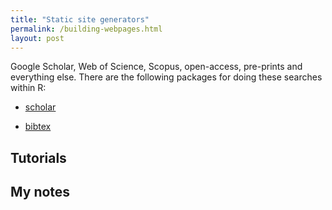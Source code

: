 ```yaml
---
title: "Static site generators"
permalink: /building-webpages.html
layout: post
---
```


Google Scholar, Web of Science, Scopus, open-access, pre-prints and everything else. There are the following packages for doing these searches within R:

- [scholar]()

- [bibtex]()

## Tutorials

## My notes